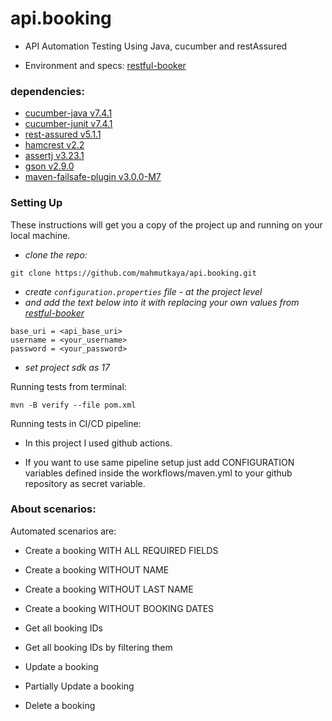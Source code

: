 # api.booking

- API Automation Testing Using Java, cucumber and restAssured

- Environment and specs: [restful-booker](http://restful-booker.herokuapp.com/apidoc/index.html)

### dependencies:
- [cucumber-java v7.4.1](https://mvnrepository.com/artifact/io.cucumber/cucumber-java)
- [cucumber-junit v7.4.1](https://mvnrepository.com/artifact/io.cucumber/cucumber-junit)
- [rest-assured v5.1.1](https://mvnrepository.com/artifact/io.rest-assured/rest-assured)
- [hamcrest v2.2](https://mvnrepository.com/artifact/org.hamcrest/hamcrest)
- [assertj v3.23.1](https://mvnrepository.com/artifact/org.assertj/assertj-core)
- [gson v2.9.0](https://mvnrepository.com/artifact/com.google.code.gson/gson)
- [maven-failsafe-plugin v3.0.0-M7](https://mvnrepository.com/artifact/org.apache.maven.plugins/maven-failsafe-plugin)

### Setting Up
These instructions will get you a copy of the project up and running on your local machine.

- *clone the repo:*
```shell
git clone https://github.com/mahmutkaya/api.booking.git
```
- *create ```configuration.properties``` file - at the project level*
- *and add the text below into it with replacing your own values from [restful-booker](http://restful-booker.herokuapp.com/apidoc/index.html)*
```properties
base_uri = <api_base_uri>
username = <your_username>
password = <your_password>
```
- *set project sdk as 17*

Running tests from terminal:
```shell
mvn -B verify --file pom.xml
```
Running tests in CI/CD pipeline:
- In this project I used github actions.

- If you want to use same pipeline setup just add CONFIGURATION variables defined inside the workflows/maven.yml
  to your github repository as secret variable.

### About scenarios:
Automated scenarios are:
- Create a booking WITH ALL REQUIRED FIELDS
- Create a booking WITHOUT NAME
- Create a booking WITHOUT LAST NAME
- Create a booking WITHOUT BOOKING DATES

- Get all booking IDs
- Get all booking IDs by filtering them

- Update a booking
- Partially Update a booking

- Delete a booking
